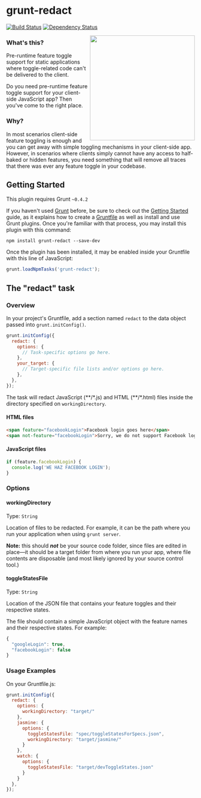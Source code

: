 # grunt-redact

[![Build Status](https://secure.travis-ci.org/carlosaml/grunt-redact.png?branch=master)](https://travis-ci.org/carlosaml/grunt-redact) [![Dependency Status](https://david-dm.org/carlosaml/grunt-redact.png)](https://david-dm.org/carlosaml/grunt-redact)

<img align="right" height="280" src="http://carlosaml.github.io/grunt-redact.png">

### What's this?
Pre-runtime feature toggle support for static applications where toggle-related code can't be delivered to the client.

Do you need pre-runtime feature toggle support for your client-side JavaScript app? Then you've come to the right place.

### Why?
In most scenarios client-side feature toggling is enough and you can get away with simple toggling mechanisms in your client-side app. However, in scenarios where clients simply cannot have any access to half-baked or hidden features, you need something that will remove all traces that there was ever any feature toggle in your codebase.

## Getting Started
This plugin requires Grunt `~0.4.2`

If you haven't used [Grunt](http://gruntjs.com/) before, be sure to check out the [Getting Started](http://gruntjs.com/getting-started) guide, as it explains how to create a [Gruntfile](http://gruntjs.com/sample-gruntfile) as well as install and use Grunt plugins. Once you're familiar with that process, you may install this plugin with this command:

```shell
npm install grunt-redact --save-dev
```

Once the plugin has been installed, it may be enabled inside your Gruntfile with this line of JavaScript:

```js
grunt.loadNpmTasks('grunt-redact');
```

## The "redact" task

### Overview
In your project's Gruntfile, add a section named `redact` to the data object passed into `grunt.initConfig()`.

```js
grunt.initConfig({
  redact: {
    options: {
      // Task-specific options go here.
    },
    your_target: {
      // Target-specific file lists and/or options go here.
    },
  },
});
```

The task will redact JavaScript (\*\*/\*.js) and HTML (\*\*/\*.html) files inside the directory specified on `workingDirectory`.

#### HTML files

```html
<span feature="facebookLogin">Facebook login goes here</span>
<span not-feature="facebookLogin">Sorry, we do not support Facebook login yet</span>
```

#### JavaScript files

```js
if (feature.facebookLogin) {
  console.log('WE HAZ FACEBOOK LOGIN');
}
```

### Options

#### workingDirectory

Type: `String`

Location of files to be redacted. For example, it can be the path where you run your application when using `grunt server`.

**Note:** this should **_not_** be your source code folder, since files are edited in place—it should be a target folder from where you run your app, where file contents are disposable (and most likely ignored by your source control tool.) 

#### toggleStatesFile

Type: `String`

Location of the JSON file that contains your feature toggles and their respective states.

The file should contain a simple JavaScript object with the feature names and their respective states. For example:

```js
{
  "googleLogin": true,
  "facebookLogin": false
}
```

### Usage Examples

On your Gruntfile.js:

```js
grunt.initConfig({
  redact: {
    options: {
      workingDirectory: "target/"
    },
    jasmine: {
      options: {
        toggleStatesFile: "spec/toggleStatesForSpecs.json",
        workingDirectory: "target/jasmine/"
      }
    },
    watch: {
      options: {
        toggleStatesFile: "target/devToggleStates.json"
      }
    }
  },
});
```
